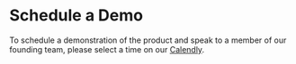 # Schedule a Demo

To schedule a demonstration of the product and speak to a member of our founding team, please select a time on our [Calendly](https://calendly.com/d/zyh-3c8-yyh/demo-of-dragondrop-cloud).
